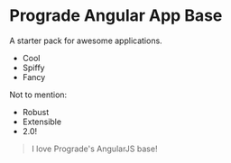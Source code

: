 # Prograde Angular App Base

A starter pack for awesome applications.

  - Cool
  - Spiffy
  - Fancy

Not to mention:
  - Robust
  - Extensible
  - 2.0!

> I love Prograde's AngularJS base!